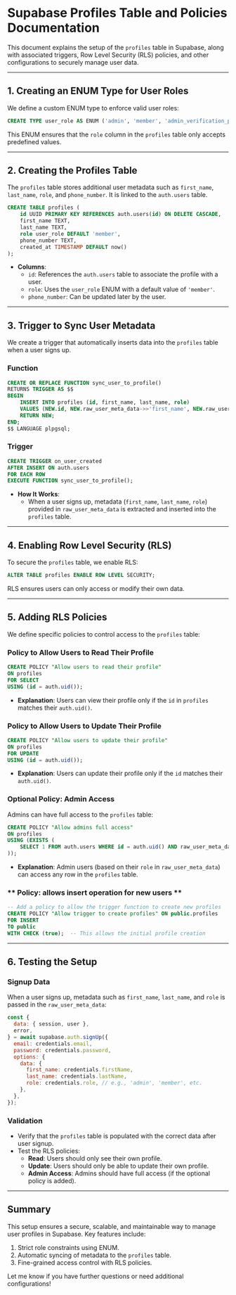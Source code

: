 # Supabase Profiles Table and Policies Documentation

This document explains the setup of the `profiles` table in Supabase, along with associated triggers, Row Level Security (RLS) policies, and other configurations to securely manage user data.

---

## 1. **Creating an ENUM Type for User Roles**

We define a custom ENUM type to enforce valid user roles:

```sql
CREATE TYPE user_role AS ENUM ('admin', 'member', 'admin_verification_pending');
```

This ENUM ensures that the `role` column in the `profiles` table only accepts predefined values.

---

## 2. **Creating the Profiles Table**

The `profiles` table stores additional user metadata such as `first_name`, `last_name`, `role`, and `phone_number`. It is linked to the `auth.users` table.

```sql
CREATE TABLE profiles (
    id UUID PRIMARY KEY REFERENCES auth.users(id) ON DELETE CASCADE,
    first_name TEXT,
    last_name TEXT,
    role user_role DEFAULT 'member',
    phone_number TEXT,
    created_at TIMESTAMP DEFAULT now()
);
```

- **Columns**:
  - `id`: References the `auth.users` table to associate the profile with a user.
  - `role`: Uses the `user_role` ENUM with a default value of `'member'`.
  - `phone_number`: Can be updated later by the user.

---

## 3. **Trigger to Sync User Metadata**

We create a trigger that automatically inserts data into the `profiles` table when a user signs up.

### Function

```sql
CREATE OR REPLACE FUNCTION sync_user_to_profile()
RETURNS TRIGGER AS $$
BEGIN
    INSERT INTO profiles (id, first_name, last_name, role)
    VALUES (NEW.id, NEW.raw_user_meta_data->>'first_name', NEW.raw_user_meta_data->>'last_name', NEW.raw_user_meta_data->>'role');
    RETURN NEW;
END;
$$ LANGUAGE plpgsql;
```

### Trigger

```sql
CREATE TRIGGER on_user_created
AFTER INSERT ON auth.users
FOR EACH ROW
EXECUTE FUNCTION sync_user_to_profile();
```

- **How It Works**:
  - When a user signs up, metadata (`first_name`, `last_name`, `role`) provided in `raw_user_meta_data` is extracted and inserted into the `profiles` table.

---

## 4. **Enabling Row Level Security (RLS)**

To secure the `profiles` table, we enable RLS:

```sql
ALTER TABLE profiles ENABLE ROW LEVEL SECURITY;
```

RLS ensures users can only access or modify their own data.

---

## 5. **Adding RLS Policies**

We define specific policies to control access to the `profiles` table:

### **Policy to Allow Users to Read Their Profile**

```sql
CREATE POLICY "Allow users to read their profile"
ON profiles
FOR SELECT
USING (id = auth.uid());
```

- **Explanation**: Users can view their profile only if the `id` in `profiles` matches their `auth.uid()`.

### **Policy to Allow Users to Update Their Profile**

```sql
CREATE POLICY "Allow users to update their profile"
ON profiles
FOR UPDATE
USING (id = auth.uid());
```

- **Explanation**: Users can update their profile only if the `id` matches their `auth.uid()`.

### **Optional Policy: Admin Access**

Admins can have full access to the `profiles` table:

```sql
CREATE POLICY "Allow admins full access"
ON profiles
USING (EXISTS (
    SELECT 1 FROM auth.users WHERE id = auth.uid() AND raw_user_meta_data->>'role' = 'admin'
));
```

- **Explanation**: Admin users (based on their `role` in `raw_user_meta_data`) can access any row in the `profiles` table.

### ** Policy: allows insert operation for new users **

```sql
-- Add a policy to allow the trigger function to create new profiles
CREATE POLICY "Allow trigger to create profiles" ON public.profiles
FOR INSERT
TO public
WITH CHECK (true);  -- This allows the initial profile creation
```

---

## 6. **Testing the Setup**

### **Signup Data**

When a user signs up, metadata such as `first_name`, `last_name`, and `role` is passed in the `raw_user_meta_data`:

```javascript
const {
  data: { session, user },
  error,
} = await supabase.auth.signUp({
  email: credentials.email,
  password: credentials.password,
  options: {
    data: {
      first_name: credentials.firstName,
      last_name: credentials.lastName,
      role: credentials.role, // e.g., 'admin', 'member', etc.
    },
  },
});
```

### **Validation**

- Verify that the `profiles` table is populated with the correct data after user signup.
- Test the RLS policies:
  - **Read**: Users should only see their own profile.
  - **Update**: Users should only be able to update their own profile.
  - **Admin Access**: Admins should have full access (if the optional policy is added).

---

## Summary

This setup ensures a secure, scalable, and maintainable way to manage user profiles in Supabase. Key features include:

1. Strict role constraints using ENUM.
2. Automatic syncing of metadata to the `profiles` table.
3. Fine-grained access control with RLS policies.

Let me know if you have further questions or need additional configurations!
